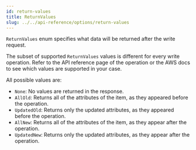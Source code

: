 ```yaml
---
id: return-values
title: ReturnValues
slug: ../../api-reference/options/return-values
---
```


`ReturnValues` enum specifies what data will be returned after the write request.

The subset of supported `ReturnValues` values is different for every write operation.
Refer to the API reference page of the operation or the AWS docs to see which values are supported in your case.

All possible values are:

- `None`: No values are returned in the response.
- `AllOld`: Returns all of the attributes of the item, as they appeared before the operation.
- `UpdatedOld`: Returns only the updated attributes, as they appeared before the operation.
- `AllNew`: Returns all of the attributes of the item, as they appear after the operation.
- `UpdatedNew`: Returns only the updated attributes, as they appear after the operation.
